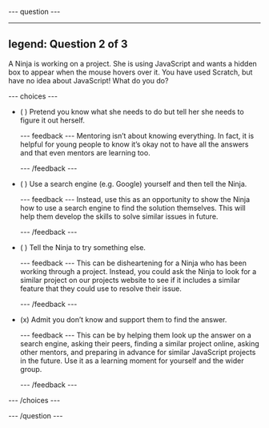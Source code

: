 
--- question ---

---
legend: Question 2 of 3
---

A Ninja is working on a project. She is using JavaScript and wants a hidden box to appear when the mouse hovers over it. You have used Scratch, but have no idea about JavaScript! What do you do?


--- choices ---

- ( ) Pretend you know what she needs to do but tell her she needs to figure it out herself.

  --- feedback ---
Mentoring isn’t about knowing everything. In fact, it is helpful for young people to know it’s okay not to have all the answers and that even mentors are learning too.


  --- /feedback ---

- ( ) Use a search engine (e.g. Google) yourself and then tell the Ninja.

  --- feedback ---
Instead, use this as an opportunity to show the Ninja how to use a search engine to find the solution themselves. This will help them develop the skills to solve similar issues in future.

  --- /feedback ---

- ( ) Tell the Ninja to try something else.

  --- feedback ---
This can be disheartening for a Ninja who has been working through a project. Instead, you could ask the Ninja to look for a similar project on our projects website to see if it includes a similar feature that they could use to resolve their issue.


  --- /feedback ---

- (x) Admit you don’t know and support them to find the answer.

  --- feedback ---
This can be by helping them look up the answer on a search engine, asking their peers, finding a similar project online, asking other mentors, and preparing in advance for similar JavaScript projects in the future. Use it as a learning moment for yourself and the wider group.

  --- /feedback ---

--- /choices ---

--- /question ---

